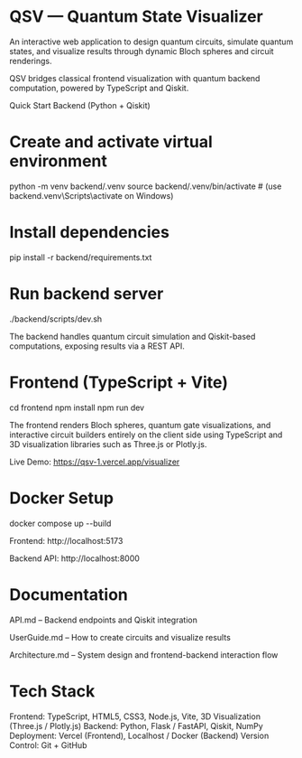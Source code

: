 # QSV — Quantum State Visualizer

An interactive web application to design quantum circuits, simulate quantum states, and visualize results through dynamic Bloch spheres and circuit renderings.

QSV bridges classical frontend visualization with quantum backend computation, powered by TypeScript and Qiskit.

Quick Start
Backend (Python + Qiskit)
# Create and activate virtual environment
python -m venv backend/.venv
source backend/.venv/bin/activate  # (use backend\.venv\Scripts\activate on Windows)

# Install dependencies
pip install -r backend/requirements.txt

# Run backend server
./backend/scripts/dev.sh


The backend handles quantum circuit simulation and Qiskit-based computations, exposing results via a REST API.

# Frontend (TypeScript + Vite)
cd frontend
npm install
npm run dev


The frontend renders Bloch spheres, quantum gate visualizations, and interactive circuit builders entirely on the client side using TypeScript and 3D visualization libraries such as Three.js or Plotly.js.

Live Demo: https://qsv-1.vercel.app/visualizer

# Docker Setup
docker compose up --build


Frontend: http://localhost:5173

Backend API: http://localhost:8000

# Documentation

API.md – Backend endpoints and Qiskit integration

UserGuide.md – How to create circuits and visualize results

Architecture.md – System design and frontend-backend interaction flow

# Tech Stack

Frontend: TypeScript, HTML5, CSS3, Node.js, Vite, 3D Visualization (Three.js / Plotly.js)
Backend: Python, Flask / FastAPI, Qiskit, NumPy
Deployment: Vercel (Frontend), Localhost / Docker (Backend)
Version Control: Git + GitHub
